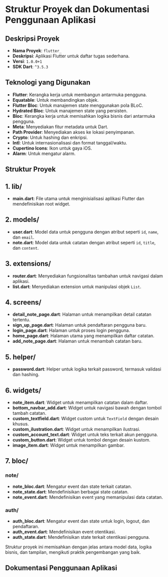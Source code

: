 # Struktur Proyek dan Dokumentasi Penggunaan Aplikasi



## Deskripsi Proyek

- **Nama Proyek**: `flutter_`
- **Deskripsi**: Aplikasi Flutter untuk daftar tugas sederhana.
- **Versi**: `1.0.0+1`
- **SDK Dart**: `^3.5.3`

## Teknologi yang Digunakan

- **Flutter**: Kerangka kerja untuk membangun antarmuka pengguna.
- **Equatable**: Untuk membandingkan objek.
- **Flutter Bloc**: Untuk manajemen state menggunakan pola BLoC.
- **Hydrated Bloc**: Untuk manajemen state yang persisten.
- **Bloc**: Kerangka kerja untuk memisahkan logika bisnis dari antarmuka pengguna.
- **Meta**: Menyediakan fitur metadata untuk Dart.
- **Path Provider**: Menyediakan akses ke lokasi penyimpanan.
- **Crypto**: Untuk hashing dan enkripsi.
- **Intl**: Untuk internasionalisasi dan format tanggal/waktu.
- **Cupertino Icons**: Ikon untuk gaya iOS.
- **Alarm**: Untuk mengatur alarm.

## Struktur Proyek

## 1. lib/

- **main.dart**: File utama untuk menginisialisasi aplikasi Flutter dan mendefinisikan root widget.

## 2. models/

- **user.dart**: Model data untuk pengguna dengan atribut seperti `id`, `name`, dan `email`.
- **note.dart**: Model data untuk catatan dengan atribut seperti `id`, `title`, dan `content`.

## 3. extensions/

- **router.dart**: Menyediakan fungsionalitas tambahan untuk navigasi dalam aplikasi.
- **list.dart**: Menyediakan extension untuk manipulasi objek `List`.

## 4. screens/

- **detail_note_page.dart**: Halaman untuk menampilkan detail catatan tertentu.
- **sign_up_page.dart**: Halaman untuk pendaftaran pengguna baru.
- **login_page.dart**: Halaman untuk proses login pengguna.
- **home_page.dart**: Halaman utama yang menampilkan daftar catatan.
- **add_note_page.dart**: Halaman untuk menambah catatan baru.

## 5. helper/

- **password.dart**: Helper untuk logika terkait password, termasuk validasi dan hashing.

## 6. widgets/

- **note_item.dart**: Widget untuk menampilkan catatan dalam daftar.
- **bottom_navbar_add.dart**: Widget untuk navigasi bawah dengan tombol tambah catatan.
- **custom_textfield.dart**: Widget custom untuk `TextField` dengan desain khusus.
- **custom_ilustration.dart**: Widget untuk menampilkan ilustrasi.
- **custom_account_text.dart**: Widget untuk teks terkait akun pengguna.
- **custom_button.dart**: Widget untuk tombol dengan desain kustom.
- **image_item.dart**: Widget untuk menampilkan gambar.

## 7. bloc/

### note/

- **note_bloc.dart**: Mengatur event dan state terkait catatan.
- **note_state.dart**: Mendefinisikan berbagai state catatan.
- **note_event.dart**: Mendefinisikan event yang memanipulasi data catatan.

### auth/

- **auth_bloc.dart**: Mengatur event dan state untuk login, logout, dan pendaftaran.
- **auth_event.dart**: Mendefinisikan event otentikasi.
- **auth_state.dart**: Mendefinisikan state terkait otentikasi pengguna.

Struktur proyek ini memisahkan dengan jelas antara model data, logika bisnis, dan tampilan, mengikuti praktik pengembangan yang baik.

## Dokumentasi Penggunaan Aplikasi

